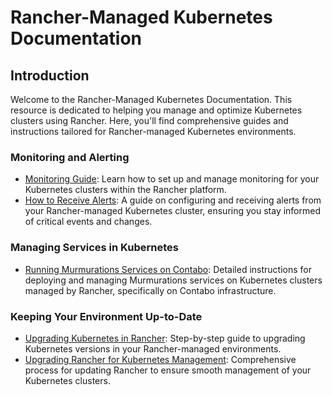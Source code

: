 # Rancher-Managed Kubernetes Documentation

## Introduction

Welcome to the Rancher-Managed Kubernetes Documentation. This resource is dedicated to helping you manage and optimize Kubernetes clusters using Rancher. Here, you'll find comprehensive guides and instructions tailored for Rancher-managed Kubernetes environments.

### Monitoring and Alerting

- [Monitoring Guide](monitoring-guide.md): Learn how to set up and manage monitoring for your Kubernetes clusters within the Rancher platform.
- [How to Receive Alerts](how-to-receive-alerts.md): A guide on configuring and receiving alerts from your Rancher-managed Kubernetes cluster, ensuring you stay informed of critical events and changes.

### Managing Services in Kubernetes

- [Running Murmurations Services on Contabo](run-murmurations-services-on-contabo.md): Detailed instructions for deploying and managing Murmurations services on Kubernetes clusters managed by Rancher, specifically on Contabo infrastructure.

### Keeping Your Environment Up-to-Date

- [Upgrading Kubernetes in Rancher](upgrade-kubernetes.md): Step-by-step guide to upgrading Kubernetes versions in your Rancher-managed environments.
- [Upgrading Rancher for Kubernetes Management](upgrade-rancher.md): Comprehensive process for updating Rancher to ensure smooth management of your Kubernetes clusters.
